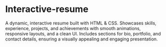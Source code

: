 # Interactive-resume
A dynamic, interactive resume built with HTML &amp; CSS. Showcases skills, experience, projects, and achievements with smooth animations, responsive layouts, and a clean UI. Includes sections for bio, portfolio, and contact details, ensuring a visually appealing and engaging presentation.
